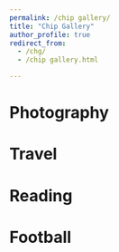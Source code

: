 ```yaml
---
permalink: /chip gallery/
title: "Chip Gallery"
author_profile: true
redirect_from: 
  - /chg/
  - /chip gallery.html

---
```


# Photography 

# Travel 

# Reading 

# Football
